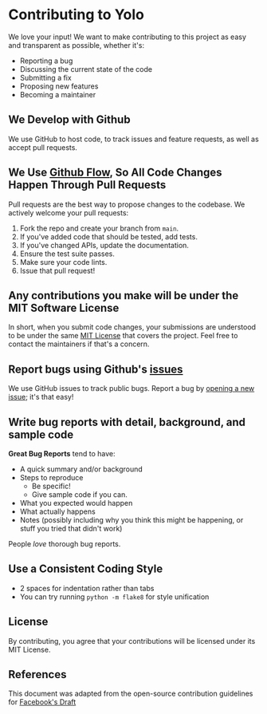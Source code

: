 # Contributing to Yolo

We love your input! We want to make contributing to this project as easy and
transparent as possible, whether it's:

- Reporting a bug
- Discussing the current state of the code
- Submitting a fix
- Proposing new features
- Becoming a maintainer

## We Develop with Github

We use GitHub to host code, to track issues and feature requests, as well as
accept pull requests.

## We Use [Github Flow](https://guides.github.com/introduction/flow/index.html), So All Code Changes Happen Through Pull Requests

Pull requests are the best way to propose changes to the codebase. We
actively welcome your pull requests:

1. Fork the repo and create your branch from `main`.
2. If you've added code that should be tested, add tests.
3. If you've changed APIs, update the documentation.
4. Ensure the test suite passes.
5. Make sure your code lints.
6. Issue that pull request!

## Any contributions you make will be under the MIT Software License

In short, when you submit code changes, your submissions are understood to be
under the same [MIT License](LICENSE) that covers the project. Feel free to
contact the maintainers if that's a concern.

## Report bugs using Github's [issues](https://github.com/your/project/issues)

We use GitHub issues to track public bugs. Report a bug
by [opening a new issue](https://github.com/your/project/issues/new); it's
that easy!

## Write bug reports with detail, background, and sample code

**Great Bug Reports** tend to have:

- A quick summary and/or background
- Steps to reproduce
  - Be specific!
  - Give sample code if you can.
- What you expected would happen
- What actually happens
- Notes (possibly including why you think this might be happening, or stuff
  you tried that didn't work)

People *love* thorough bug reports.

## Use a Consistent Coding Style

* 2 spaces for indentation rather than tabs
* You can try running `python -m flake8` for style unification

## License

By contributing, you agree that your contributions will be licensed under its
MIT License.

## References

This document was adapted from the open-source contribution guidelines
for [Facebook's Draft](https://github.com/facebook/draft-js/blob/master/CONTRIBUTING.md)
